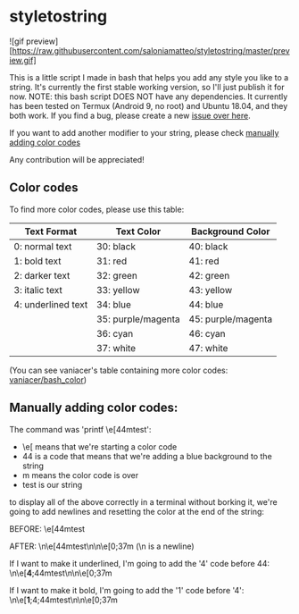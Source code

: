 # styletostring

![gif preview][https://raw.githubusercontent.com/saloniamatteo/styletostring/master/preview.gif]

This is a little script I made in bash that helps you add any style you like
to a string. It's currently the first stable working version, so I'll just
publish it for now. NOTE: this bash script DOES NOT have any dependencies. It currently has been tested on Termux (Android 9, no root) and Ubuntu 18.04, and they both work. If you find a bug, please create a new [issue over here](https://github.com/saloniamatteo/styletostring/issues).

If you want to add another modifier to your string, please check [manually adding color codes](https://github.com/saloniamatteo/styletostring/blob/master/README.md#manually-adding-color-codes)

Any contribution will be appreciated!

## Color codes
To find more color codes, please use this table:

| Text Format        | Text Color         | Background Color   |
|--------------------|--------------------|--------------------|
| 0: normal text     | 30: black          | 40: black          |
| 1: bold text       | 31: red            | 41: red            |
| 2: darker text     | 32: green          | 42: green          |
| 3: italic text     | 33: yellow         | 43: yellow         |
| 4: underlined text | 34: blue           | 44: blue           |
|                    | 35: purple/magenta | 45: purple/magenta |
|                    | 36: cyan           | 46: cyan           |
|                    | 37: white          | 47: white          |

(You can see vaniacer's table containing more color codes: [vaniacer/bash_color](https://github.com/vaniacer/bash_color/blob/master/color))

## Manually adding color codes:
The command was 'printf \e[44mtest':
- \e[ means that we're starting a color code
- 44 is a code that means that we're adding a blue background to the string
- m means the color code is over
- test is our string

to display all of the above correctly in a terminal without borking it, 
we're going to add newlines and resetting the color at the end of the string:



BEFORE: \e[44mtest

AFTER: \n\e[44mtest\n\n\e[0;37m
(\n is a newline)



If I want to make it underlined, I'm going to add the '4' code before 44: \n\e[**4**;44mtest\n\n\e[0;37m


If I want to make it bold, I'm going to add the '1' code before '4': \n\e[**1**;4;44mtest\n\n\e[0;37m

